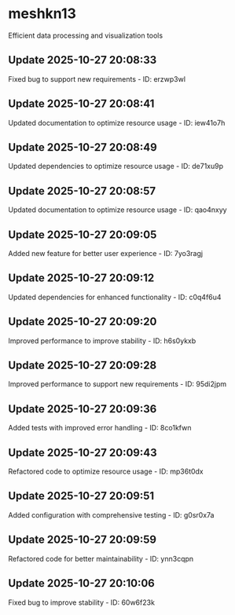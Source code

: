# meshkn13
Efficient data processing and visualization tools

## Update 2025-10-27 20:08:33
Fixed bug to support new requirements - ID: erzwp3wl


## Update 2025-10-27 20:08:41
Updated documentation to optimize resource usage - ID: iew41o7h


## Update 2025-10-27 20:08:49
Updated dependencies to optimize resource usage - ID: de71xu9p


## Update 2025-10-27 20:08:57
Updated documentation to optimize resource usage - ID: qao4nxyy


## Update 2025-10-27 20:09:05
Added new feature for better user experience - ID: 7yo3ragj


## Update 2025-10-27 20:09:12
Updated dependencies for enhanced functionality - ID: c0q4f6u4


## Update 2025-10-27 20:09:20
Improved performance to improve stability - ID: h6s0ykxb


## Update 2025-10-27 20:09:28
Improved performance to support new requirements - ID: 95di2jpm


## Update 2025-10-27 20:09:36
Added tests with improved error handling - ID: 8co1kfwn


## Update 2025-10-27 20:09:43
Refactored code to optimize resource usage - ID: mp36t0dx


## Update 2025-10-27 20:09:51
Added configuration with comprehensive testing - ID: g0sr0x7a


## Update 2025-10-27 20:09:59
Refactored code for better maintainability - ID: ynn3cqpn


## Update 2025-10-27 20:10:06
Fixed bug to improve stability - ID: 60w6f23k

